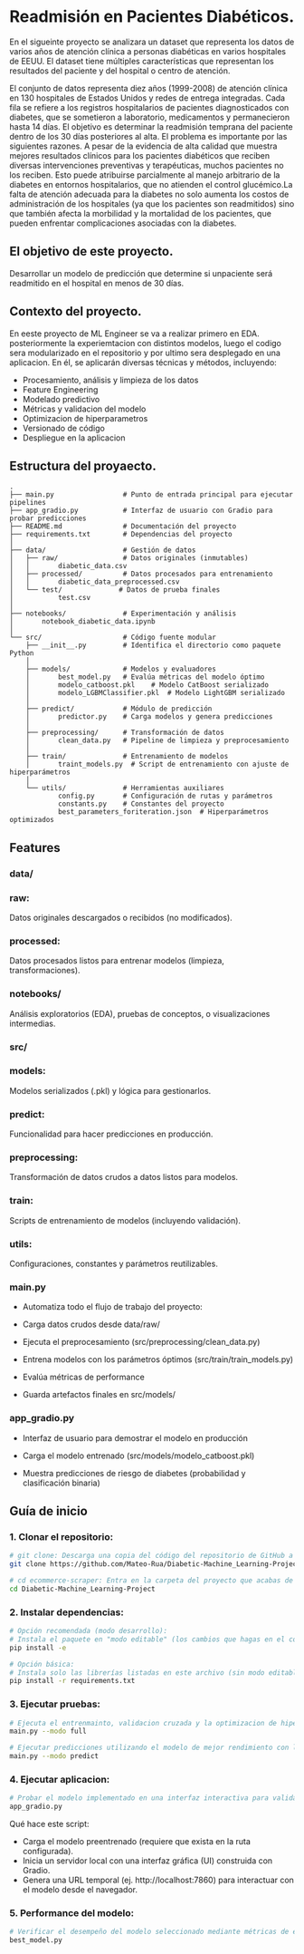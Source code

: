 # Readmisión en Pacientes Diabéticos.

En el sigueinte proyecto se analizara un  dataset que representa los datos de varios años de atención clínica a personas diabéticas en varios hospitales de EEUU. El dataset tiene múltiples
características que representan los resultados del paciente y del hospital o centro de atención.

El conjunto de datos representa diez años (1999-2008) de atención clínica en 130 hospitales de Estados Unidos y redes de entrega integradas. Cada fila se refiere a los registros hospitalarios de pacientes diagnosticados con diabetes, que se sometieron a laboratorio, medicamentos y permanecieron hasta 14 días. El objetivo es determinar la readmisión temprana del paciente dentro de los 30 días posteriores al alta. El problema es importante por las siguientes razones. A pesar de la evidencia de alta calidad que muestra mejores resultados clínicos para los pacientes diabéticos que reciben diversas intervenciones preventivas y terapéuticas, muchos pacientes no los reciben. Esto puede atribuirse parcialmente al manejo arbitrario de la diabetes en entornos hospitalarios, que no atienden el control glucémico.La falta de atención adecuada para la diabetes no solo aumenta los costos de administración de los hospitales (ya que los pacientes son readmitidos) sino que también afecta la morbilidad y la mortalidad de los pacientes, que pueden enfrentar complicaciones asociadas con la diabetes.

## El objetivo de este proyecto.

Desarrollar un modelo de predicción que determine si unpaciente será readmitido en el hospital en menos de 30 días.

## Contexto del proyecto.

En eeste proyecto de ML Engineer se va a realizar primero en EDA. posteriormente la experiemtacion con distintos modelos, luego el codigo sera modularizado en el repositorio y por ultimo sera desplegado en una aplicacion. En él, se aplicarán diversas técnicas y métodos, incluyendo:

- Procesamiento, análisis y limpieza de los datos
- Feature Engineering
- Modelado predictivo
- Métricas y validacion del modelo
- Optimizacion de hiperparametros
- Versionado de código
- Despliegue en la aplicacion
  

## Estructura del proyaecto. 
```
.
├── main.py                 # Punto de entrada principal para ejecutar pipelines
├── app_gradio.py           # Interfaz de usuario con Gradio para probar predicciones
├── README.md               # Documentación del proyecto
├── requirements.txt        # Dependencias del proyecto
│
├── data/                   # Gestión de datos
│   ├── raw/                # Datos originales (inmutables)
│   │       diabetic_data.csv
│   ├── processed/          # Datos procesados para entrenamiento
│   │       diabetic_data_preprocessed.csv
│   └── test/              # Datos de prueba finales
│           test.csv
│
├── notebooks/              # Experimentación y análisis
│       notebook_diabetic_data.ipynb
│
└── src/                    # Código fuente modular
    ├── __init__.py         # Identifica el directorio como paquete Python
    │
    ├── models/             # Modelos y evaluadores
    │       best_model.py   # Evalúa métricas del modelo óptimo
    │       modelo_catboost.pkl    # Modelo CatBoost serializado
    │       modelo_LGBMClassifier.pkl  # Modelo LightGBM serializado
    │
    ├── predict/            # Módulo de predicción
    │       predictor.py    # Carga modelos y genera predicciones
    │
    ├── preprocessing/      # Transformación de datos
    │       clean_data.py   # Pipeline de limpieza y preprocesamiento
    │
    ├── train/              # Entrenamiento de modelos
    │       traint_models.py  # Script de entrenamiento con ajuste de hiperparámetros
    │
    └── utils/              # Herramientas auxiliares
            config.py       # Configuración de rutas y parámetros
            constants.py    # Constantes del proyecto
            best_parameters_foriteration.json  # Hiperparámetros optimizados

```
## Features


### data/

### raw: 
Datos originales descargados o recibidos (no modificados).

### processed:
Datos procesados listos para entrenar modelos (limpieza, transformaciones).

### notebooks/
Análisis exploratorios (EDA), pruebas de conceptos, o visualizaciones intermedias.

### src/

### models: 
Modelos serializados (.pkl) y lógica para gestionarlos.

### predict: 
Funcionalidad para hacer predicciones en producción.

### preprocessing: 
Transformación de datos crudos a datos listos para modelos.

### train:
Scripts de entrenamiento de modelos (incluyendo validación).

### utils:
Configuraciones, constantes y parámetros reutilizables.

### main.py

- Automatiza todo el flujo de trabajo del proyecto:

- Carga datos crudos desde data/raw/

- Ejecuta el preprocesamiento (src/preprocessing/clean_data.py)

- Entrena modelos con los parámetros óptimos (src/train/train_models.py)

- Evalúa métricas de performance

- Guarda artefactos finales en src/models/



### app_gradio.py

- Interfaz de usuario para demostrar el modelo en producción

- Carga el modelo entrenado (src/models/modelo_catboost.pkl)

- Muestra predicciones de riesgo de diabetes (probabilidad y clasificación binaria)

## Guía de inicio

### 1. Clonar el repositorio:
```bash
# git clone: Descarga una copia del código del repositorio de GitHub a tu computadora.
git clone https://github.com/Mateo-Rua/Diabetic-Machine_Learning-Project.git

# cd ecommerce-scraper: Entra en la carpeta del proyecto que acabas de clonar.
cd Diabetic-Machine_Learning-Project
```

### 2. Instalar dependencias:
```bash
# Opción recomendada (modo desarrollo):
# Instala el paquete en "modo editable" (los cambios que hagas en el código se reflejarán sin reinstalar).
pip install -e 

# Opción básica:
# Instala solo las librerías listadas en este archivo (sin modo editable).
pip install -r requirements.txt
```

### 3. Ejecutar pruebas:
```bash
# Ejecuta el entrenmainto, validacion cruzada y la optimizacion de hiperparametros. 
main.py --modo full

# Ejecutar predicciones utilizando el modelo de mejor rendimiento con los datos de test.
main.py --modo predict
```

### 4. Ejecutar aplicacion:
```bash
# Probar el modelo implementado en una interfaz interactiva para validar su funcionamiento en un entorno de despliegue simulado. 
app_gradio.py
```
Qué hace este script:

- Carga el modelo preentrenado (requiere que exista en la ruta configurada).
- Inicia un servidor local con una interfaz gráfica (UI) construida con Gradio.
- Genera una URL temporal (ej. http://localhost:7860) para interactuar con el modelo desde el navegador.

### 5. Performance del modelo:
```bash
# Verificar el desempeño del modelo seleccionado mediante métricas de evaluación predefinidas.
best_model.py
```
